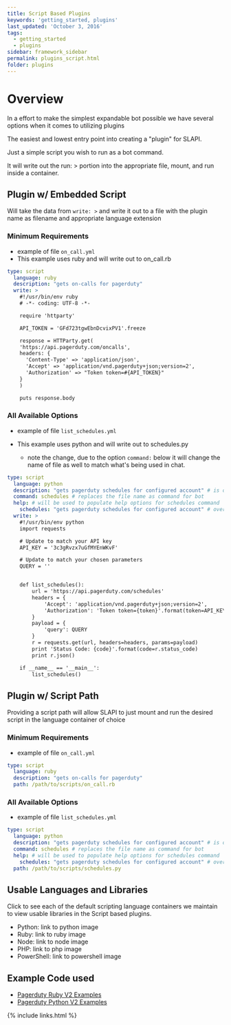 ```yaml
---
title: Script Based Plugins
keywords: 'getting_started, plugins'
last_updated: 'October 3, 2016'
tags:
  - getting_started
  - plugins
sidebar: framework_sidebar
permalink: plugins_script.html
folder: plugins
---
```


# Overview

In a effort to make the simplest expandable bot possible we have several options when it comes to utilizing plugins

The easiest and lowest entry point into creating a "plugin" for SLAPI.

Just a simple script you wish to run as a bot command.

It will write out the run: > portion into the appropriate file, mount, and run inside a container.

## Plugin w/ Embedded Script

Will take the data from `write: >` and write it out to a file with the plugin name as filename and appropriate language extension

### Minimum Requirements

- example of file `on_call.yml`
- This example uses ruby and will write out to on_call.rb

```yaml
type: script
  language: ruby
  description: "gets on-calls for pagerduty"
  write: >
    #!/usr/bin/env ruby
    # -*- coding: UTF-8 -*-

    require 'httparty'

    API_TOKEN = 'GFd723tgwEbnDcvixPV1'.freeze

    response = HTTParty.get(
    'https://api.pagerduty.com/oncalls',
    headers: {
      'Content-Type' => 'application/json',
      'Accept' => 'application/vnd.pagerduty+json;version=2',
      'Authorization' => "Token token=#{API_TOKEN}"
    }
    )

    puts response.body
```

### All Available Options

- example of file `list_schedules.yml`
- This example uses python and will write out to schedules.py

  - note the change, due to the option `command:` below it will change the name of file as well to match what's being used in chat.

```yaml
type: script
  language: python
  description: "gets pagerduty schedules for configured account" # is overrode by the `help:` setting if configured with `command: desc`
  command: schedules # replaces the file name as command for bot
  help: # will be used to populate help options for schedules command
    schedules: "gets pagerduty schedules for configured account" # overrides the description set due to being the primary command for plugin.
  write: >
    #!/usr/bin/env python
    import requests

    # Update to match your API key
    API_KEY = '3c3gRvzx7uGfMYEnWKvF'

    # Update to match your chosen parameters
    QUERY = ''


    def list_schedules():
        url = 'https://api.pagerduty.com/schedules'
        headers = {
            'Accept': 'application/vnd.pagerduty+json;version=2',
            'Authorization': 'Token token={token}'.format(token=API_KEY)
        }
        payload = {
            'query': QUERY
        }
        r = requests.get(url, headers=headers, params=payload)
        print 'Status Code: {code}'.format(code=r.status_code)
        print r.json()

    if __name__ == '__main__':
        list_schedules()
```

## Plugin w/ Script Path

Providing a script path will allow SLAPI to just mount and run the desired script in the language container of choice

### Minimum Requirements

- example of file `on_call.yml`

```yaml
type: script
  language: ruby
  description: "gets on-calls for pagerduty"
  path: /path/to/scripts/on_call.rb
```

### All Available Options

- example of file `list_schedules.yml`

```yaml
type: script
  language: python
  description: "gets pagerduty schedules for configured account" # is overrode by the `help:` setting if configured with `command: desc`
  command: schedules # replaces the file name as command for bot
  help: # will be used to populate help options for schedules command
    schedules: "gets pagerduty schedules for configured account" # overrides the description set due to being the primary command for plugin.
  path: /path/to/scripts/schedules.py
```

## Usable Languages and Libraries

Click to see each of the default scripting language containers we maintain to view usable libraries in the Script based plugins.

- Python: link to python image
- Ruby: link to ruby image
- Node: link to node image
- PHP: link to php image
- PowerShell: link to powershell image

## Example Code used

- [Pagerduty Ruby V2 Examples](https://github.com/PagerDuty/API_Ruby_Examples/tree/master/REST_API_v2)
- [Pagerduty Python V2 Examples](https://github.com/PagerDuty/API_Python_Examples/tree/master/REST_API_v2)

{% include links.html %}

